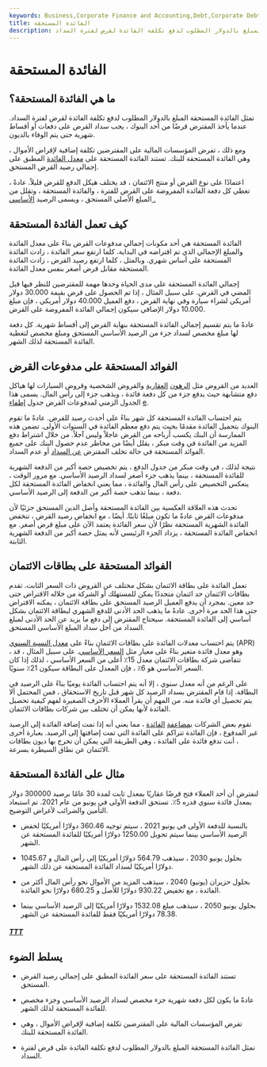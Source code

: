 ```yaml
---
keywords: Business,Corporate Finance and Accounting,Debt,Corporate Debt
title: الفائدة المستحقة
description: تمثل الفائدة المستحقة المبلغ بالدولار المطلوب لدفع تكلفة الفائدة لقرض لفترة السداد.
---
```


# الفائدة المستحقة
## ما هي الفائدة المستحقة؟

تمثل الفائدة المستحقة المبلغ بالدولار المطلوب لدفع تكلفة الفائدة لقرض لفترة السداد. عندما يأخذ المقترض قرضًا من أحد البنوك ، يجب سداد القرض على دفعات أو أقساط شهرية حتى يتم الوفاء بالديون.

ومع ذلك ، تفرض المؤسسات المالية على المقترضين تكلفة إضافية لإقراض الأموال ، وهي الفائدة المستحقة للبنك. تستند الفائدة المستحقة على [معدل الفائدة](/interestrate) المطبق على إجمالي رصيد القرض المستحق.

اعتمادًا على نوع القرض أو منتج الائتمان ، قد يختلف هيكل الدفع للقرض قليلاً. عادةً ، تغطي كل دفعة الفائدة المفروضة على القرض للفترة ، والفائدة المستحقة ، وتقلل من المبلغ الأصلي المستحق ، ويسمى الرصيد [الأساسي .](/principal)

## كيف تعمل الفائدة المستحقة

الفائدة المستحقة هي أحد مكونات إجمالي مدفوعات القرض بناءً على معدل الفائدة والمبلغ الإجمالي الذي تم اقتراضه في البداية. كلما ارتفع سعر الفائدة ، زادت الفائدة المستحقة على أساس شهري. وبالمثل ، كلما ارتفع رصيد القرض ، زادت الفائدة المستحقة مقابل قرض أصغر بنفس معدل الفائدة.

إجمالي الفائدة المستحقة على مدى الحياة وحدها مهمة للمقترضين للنظر فيها قبل المضي في القرض. على سبيل المثال ، إذا تم الحصول على قرض بقيمة 30.000 دولار أمريكي لشراء سيارة وفي نهاية القرض ، دفع العميل 40.000 دولار أمريكي ، فإن مبلغ 10.000 دولار الإضافي سيكون إجمالي الفائدة المفروضة على القرض.

عادةً ما يتم تقسيم إجمالي الفائدة المستحقة بنهاية القرض إلى أقساط شهرية. كل دفعة لها مبلغ مخصص لسداد جزء من الرصيد الأساسي المستحق ومبلغ مخصص لتغطية الفائدة المستحقة لذلك الشهر.

## الفوائد المستحقة على مدفوعات القرض

العديد من القروض مثل [الرهون](/mortgage) [العقارية](/mortgage) والقروض الشخصية وقروض السيارات لها هياكل دفع متشابهة حيث يدفع جزء من كل دفعة فائدة ، ويذهب جزء إلى رأس المال. يسمى هذا الجدول الزمني لمدفوعات القرض جدول [إطفاء](/amortization_schedule) [e](/amortization_schedule).

يتم احتساب الفائدة المستحقة كل شهر بناءً على أحدث رصيد للقرض. عادةً ما تقوم البنوك بتحميل الفائدة مقدمًا بحيث يتم دفع معظم الفائدة في السنوات الأولى. تضمن هذه الممارسة أن البنك يكسب أرباحه من القرض عاجلاً وليس آجلاً. من خلال اشتراط دفع المزيد من الفائدة في وقت مبكر ، يقلل أيضًا من مخاطر عدم حصول البنك على جميع الفوائد المستحقة في حالة تخلف المقترض [عن السداد](/default2) أو عدم السداد.

نتيجة لذلك ، في وقت مبكر من جدول الدفع ، يتم تخصيص حصة أكبر من الدفعة الشهرية للفائدة المستحقة ، بينما يذهب جزء أصغر لسداد الرصيد الأساسي. مع مرور الوقت ، ينعكس التخصيص على رأس المال والفائدة ، مما يعني انخفاض الفائدة المستحقة لكل دفعة ، بينما تذهب حصة أكبر من الدفعة إلى الرصيد الأساسي.

تحدث هذه العلاقة العكسية بين الفائدة المستحقة وأصل الدين المستحق جزئيًا لأن مدفوعات القرض عادةً ما تكون مبلغًا ثابتًا. أيضًا ، مع انخفاض رصيد القرض ، تنخفض الفائدة الشهرية المستحقة نظرًا لأن سعر الفائدة يعتمد الآن على مبلغ قرض أصغر. مع انخفاض الفائدة المستحقة ، يزداد الجزء الرئيسي لأنه يمثل حصة أكبر من الدفعة الشهرية الثابتة.

## الفوائد المستحقة على بطاقات الائتمان

تعمل الفائدة على بطاقة الائتمان بشكل مختلف عن القروض ذات السعر الثابت. تقدم بطاقات الائتمان حد ائتمان متجددًا يمكن للمستهلك أو الشركة من خلاله الاقتراض حتى حد معين. بمجرد أن يدفع العميل الرصيد المستحق على بطاقة الائتمان ، يمكنه الاقتراض حتى هذا الحد مرة أخرى. عادةً ما يذهب الحد الأدنى للدفع الشهري لبطاقة الائتمان بشكل أساسي إلى الفائدة المستحقة. سيحتاج المقترض إلى دفع ما يزيد عن الحد الأدنى لمبلغ السداد من أجل سداد المبلغ الأساسي المستحق.

يتم احتساب معدلات الفائدة على بطاقات الائتمان بناءً على [معدل النسبة السنوي](/apr) (APR) ، وهو معدل فائدة متغير بناءً على معيار مثل [السعر الأساسي](/primerate). على سبيل المثال ، قد تتقاضى شركة بطاقات الائتمان معدل 15٪ أعلى من السعر الأساسي ، لذلك إذا كان السعر الأساسي هو 6٪ ، فإن المعدل على البطاقة سيكون 21٪ سنويًا.

على الرغم من أنه معدل سنوي ، إلا أنه يتم احتساب الفائدة يوميًا بناءً على الرصيد في البطاقة. إذا قام المقترض بسداد الرصيد كل شهر قبل تاريخ الاستحقاق ، فمن المحتمل ألا يتم تحصيل أي فائدة منه. من المهم أن يقرأ العملاء الأحرف الصغيرة لفهم كيفية تحصيل الفائدة لأنها يمكن أن تختلف بين شركات بطاقات الائتمان.

تقوم بعض الشركات [بمضاعفة](/compoundinterest) [الفائدة](/compoundinterest) ، مما يعني أنه إذا تمت إضافة الفائدة إلى الرصيد غير المدفوع ، فإن الفائدة تتراكم على الفائدة التي تمت إضافتها إلى الرصيد. بعبارة أخرى ، أنت تدفع فائدة على الفائدة ، وهي الطريقة التي يمكن أن تخرج بها ديون بطاقات الائتمان عن نطاق السيطرة بسرعة.

## مثال على الفائدة المستحقة

لنفترض أن أحد العملاء فتح قرضًا عقاريًا بمعدل ثابت لمدة 30 عامًا برصيد 300000 دولار بمعدل فائدة سنوي قدره 5٪. تستحق الدفعة الأولى في يونيو من عام 2021. تم استبعاد التأمين والضرائب لأغراض التوضيح.

- بالنسبة للدفعة الأولى في يونيو 2021 ، سيتم توجيه 360.46 دولارًا أمريكيًا لخفض الرصيد الأساسي بينما سيتم تحويل 1250.00 دولارًا أمريكيًا للفائدة المستحقة عن الشهر.

- بحلول يونيو 2030 ، سيذهب 564.79 دولارًا أمريكيًا إلى رأس المال و 1045.67 دولارًا أمريكيًا لسداد الفائدة المستحقة عن ذلك الشهر.

- بحلول حزيران (يونيو) 2040 ، سيذهب المزيد من الأموال نحو رأس المال أكثر من الفائدة ، مع تخفيض 930.22 دولارًا للأصل و 680.25 دولارًا نحو الفائدة.

- بحلول يونيو 2050 ، سيذهب مبلغ 1532.08 دولارًا أمريكيًا إلى الرصيد الأساسي بينما 78.38 دولارًا أمريكيًا فقط للفائدة المستحقة عن الشهر.

<h5> <a href=""> TTT </a> </h5>

## يسلط الضوء

- تستند الفائدة المستحقة على سعر الفائدة المطبق على إجمالي رصيد القرض المستحق.

- عادةً ما يكون لكل دفعة شهرية جزء مخصص لسداد الرصيد الأساسي وجزء مخصص للفائدة المستحقة لذلك الشهر.

- تفرض المؤسسات المالية على المقترضين تكلفة إضافية لإقراض الأموال ، وهي الفائدة المستحقة للبنك.

- تمثل الفائدة المستحقة المبلغ بالدولار المطلوب لدفع تكلفة الفائدة على قرض لفترة السداد.

